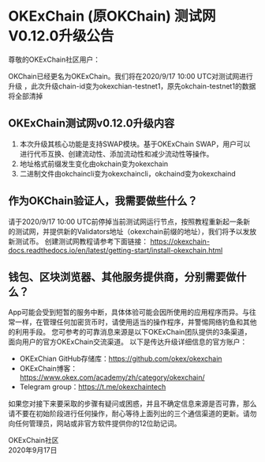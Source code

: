 


# OKExChain (原OKChain) 测试网V0.12.0升级公告


尊敬的OKExChain社区用户：

OKChain已经更名为OKExChain。我们将在2020/9/17 10:00 UTC对测试网进行升级 ，此次升级chain-id变为okexchian-testnet1，原先okchain-testnet1的数据将全部清掉

## OKExChain测试网v0.12.0升级内容
1. 本次升级其核心功能是支持SWAP模块。基于OKExChain SWAP，用户可以进行代币互换、创建流动性、添加流动性和减少流动性等操作。
2. 地址格式前缀发生变化由okchain变为okexchain
3. 二进制文件由okchaincli变为okexchaincli，okchaind变为okexchaind

## 作为OKChain验证人，我需要做些什么？
请于2020/9/17 10:00 UTC前停掉当前测试网运行节点，按照教程重新起一条新的测试网，并提供新的Validators地址（okexchain前缀的地址），我们将予以发放新测试币。
创建测试网教程请参考下面链接：
https://okexchain-docs.readthedocs.io/en/latest/getting-start/install-okexchain.html

## 钱包、区块浏览器、其他服务提供商，分别需要做什么？
App可能会受到短暂的服务中断，具体体验可能会因所使用的应用程序而异。与往常一样，在管理任何加密货币时，请使用适当的操作程序，并警惕网络钓鱼和其他的利用手段。
您可参考的可靠消息来源是以下OKExChain团队提供的3条渠道，面向用户的官方OKExChain交流渠道。
以下是传达升级详细信息的官方账户：
- OKExChian GitHub存储库：https://github.com/okex/okexchain
- OKExChain博客：https://www.okex.com/academy/zh/category/okexchain/
- Telegram group：https://t.me/okexchaintech 

如果您对接下来要采取的步骤有疑问或困惑，并且不确定信息来源是否可靠，那么请不要在初始阶段进行任何操作，耐心等待上面列出的三个通信渠道的更新。请勿向任何管理员，网站或非官方软件提供你的12位助记词。  


OKExChain社区  
2020年9月17日






